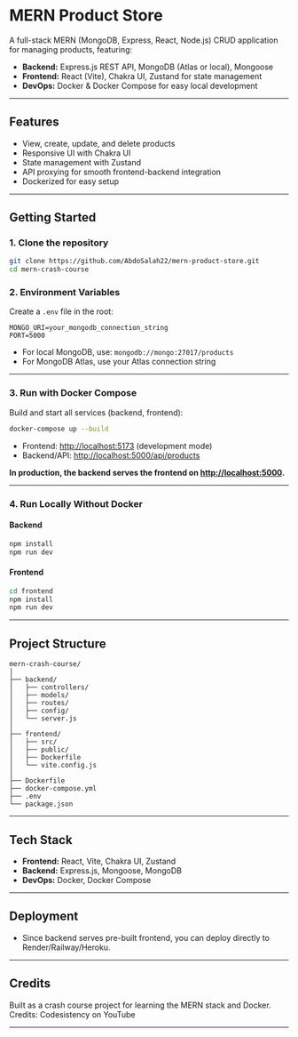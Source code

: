 # MERN Product Store

A full-stack MERN (MongoDB, Express, React, Node.js) CRUD application for managing products, featuring:

- **Backend:** Express.js REST API, MongoDB (Atlas or local), Mongoose
- **Frontend:** React (Vite), Chakra UI, Zustand for state management
- **DevOps:** Docker & Docker Compose for easy local development

---

## Features

- View, create, update, and delete products
- Responsive UI with Chakra UI
- State management with Zustand
- API proxying for smooth frontend-backend integration
- Dockerized for easy setup

---

## Getting Started

### 1. **Clone the repository**

```sh
git clone https://github.com/AbdoSalah22/mern-product-store.git
cd mern-crash-course
```

### 2. **Environment Variables**

Create a `.env` file in the root:

```
MONGO_URI=your_mongodb_connection_string
PORT=5000
```

- For local MongoDB, use: `mongodb://mongo:27017/products`
- For MongoDB Atlas, use your Atlas connection string

---

### 3. **Run with Docker Compose**

Build and start all services (backend, frontend):

```sh
docker-compose up --build
```

- Frontend: [http://localhost:5173](http://localhost:5173) (development mode)
- Backend/API: [http://localhost:5000/api/products](http://localhost:5000/api/products)

**In production, the backend serves the frontend on [http://localhost:5000](http://localhost:5000).**

---

### 4. **Run Locally Without Docker**

#### Backend

```sh
npm install
npm run dev
```

#### Frontend

```sh
cd frontend
npm install
npm run dev
```

---

## Project Structure

```
mern-crash-course/
│
├── backend/
│   ├── controllers/
│   ├── models/
│   ├── routes/
│   ├── config/
│   └── server.js
│
├── frontend/
│   ├── src/
│   ├── public/
│   ├── Dockerfile
│   └── vite.config.js
│
├── Dockerfile
├── docker-compose.yml
├── .env
└── package.json
```

---

## Tech Stack

- **Frontend:** React, Vite, Chakra UI, Zustand
- **Backend:** Express.js, Mongoose, MongoDB
- **DevOps:** Docker, Docker Compose

---

## Deployment

- Since backend serves pre-built frontend, you can deploy directly to Render/Railway/Heroku.

---

## Credits

Built as a crash course project for learning the MERN stack and Docker.
Credits: Codesistency on YouTube

---
